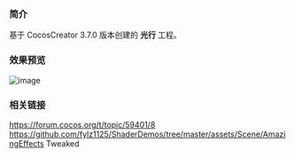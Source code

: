 ### 简介
基于 CocosCreator 3.7.0 版本创建的 **光行** 工程。

### 效果预览
![image](../../../gif/202207/2022070410.gif)

### 相关链接
https://forum.cocos.org/t/topic/59401/8        
https://github.com/fylz1125/ShaderDemos/tree/master/assets/Scene/AmazingEffects Tweaked